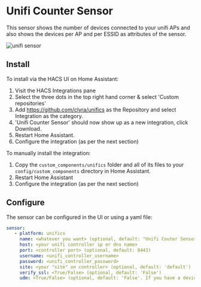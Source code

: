 # Unifi Counter Sensor

This sensor shows the number of devices connected to your unifi APs and also
shows the devices per AP and per ESSID as attributes of the sensor.

![unifi sensor](https://github.com/clyra/homeassistant/blob/master/unifi_sensor.png?raw=true)

## Install

To install via the HACS UI on Home Assistant:
1. Visit the HACS Integrations pane
2. Select the three dots in the top right hand corner & select 'Custom repositories'
3. Add https://github.com/clyra/unifics as the Repository and select Integration as the category.
4. 'Unifi Counter Sensor' should now show up as a new integration, click Download.
5. Restart Home Assistant.
6. Configure the integration (as per the next section)

To manually install the integration:
1. Copy the `custom_components/unifics` folder and all of its files to your `config/custom_components` directory in Home Assistant.
2. Restart Home Assistant
3. Configure the integration (as per the next section)

## Configure

The sensor can be configured in the UI or using a yaml file:

```yaml
sensor:
   - platform: unifics
     name: <whatever you want> (optional, default: "Unifi Couter Sensor")
     host: <your unifi controller ip or dns name>
     port: <controller port> (optional, default: 8443)
     username: <unifi_controller_username>
     password: <unifi_controller_password>
     site: <your "site" on controller> (optional, default: 'default')
     verify_ssl: <True/False> (optional, default: 'False')
     udm: <True/False> (optional, default: 'False'. If you have a device running UniFiOS such as a Unifi Dream Machine then use 'True' as the API is different.)
```

